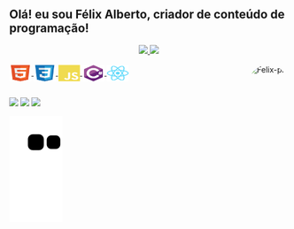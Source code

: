 ## Olá! eu sou Félix Alberto, criador de conteúdo de programação!
<div align="center">
  <a href="https://www.linkedin.com/in/felix-montero-022a86107/">
  <img height="180em" src="https://github-readme-stats.vercel.app/api?username=Felix-Alberto&show_icons=true&theme=dracula&include_all_commits=true&count_private=true"/>
  <img height="180em" src="https://github-readme-stats.vercel.app/api/top-langs/?username=Felix-Alberto&layout=compact&langs_count=7&theme=dracula"/>
  
</div>


<div style="display: inline_block"><br>
  <img align="center" alt="HTML" height="30" width="40" src="https://raw.githubusercontent.com/devicons/devicon/master/icons/html5/html5-original.svg">
  <img align="center" alt="CSS" height="30" width="40" src="https://raw.githubusercontent.com/devicons/devicon/master/icons/css3/css3-original.svg">
  <img align="center" alt="Js" height="30" width="40" src="https://raw.githubusercontent.com/devicons/devicon/master/icons/javascript/javascript-plain.svg">
  <img align="center" alt="Csharp" height="30" width="40" src="https://raw.githubusercontent.com/devicons/devicon/master/icons/csharp/csharp-original.svg">
  <img align="center" alt="React" height="30" width="40" src="https://raw.githubusercontent.com/devicons/devicon/master/icons/react/react-original.svg">
   <img align="right" alt="Felix-pic" height="150" style="border-radius:50px;" src="https://www.photofunky.net/output/image/b/0/7/9/b0798f/photofunky.gif">
</div>

 ## 
 
<div> 
 <a href="#" target="_blank"><img src="https://img.shields.io/badge/WhatsApp-25D366?style=for-the-badge&logo=whatsapp&logoColor=white" target="_blank"></a> 
  <a href = "mailto:felixalberto.ti226@gmail.com"><img src="https://img.shields.io/badge/-Gmail-%23333?style=for-the-badge&logo=gmail&logoColor=white" target="_blank"></a>
  <a href="https://www.linkedin.com/in/felix-montero-022a86107/" target="_blank"><img src="https://img.shields.io/badge/-LinkedIn-%230077B5?style=for-the-badge&logo=linkedin&logoColor=white" target="_blank"></a> 
 
  ![Snake animation](https://github.com/Felix-Alberto/Felix-Alberto/blob/output/github-contribution-grid-snake.svg) 
 
</div>
